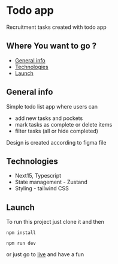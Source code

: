 # Todo app

Recruitment tasks created with todo app

## Where You want to go ?

- [General info](#general-info)
- [Technologies](#technologies)
- [Launch](#launch)

## General info

Simple todo list app where users can

- add new tasks and pockets
- mark tasks as complete or delete items
- filter tasks (all or hide completed)

Design is created according to figma file

## Technologies

- Next15, Typescript
- State management - Zustand
- Styling - tailwind CSS

## Launch

To run this project just clone it and then

```
npm install
```

```
npm run dev
```

or just go to [live](https://todo-rouge-nu.vercel.app/) and have a fun
